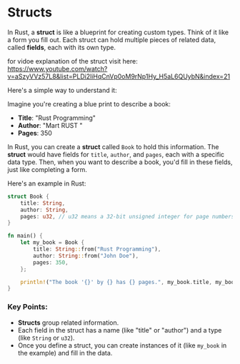 # Structs

In Rust, a **struct**  is like a blueprint for creating custom types. Think of it like a form you fill out. Each struct can hold multiple pieces of related data, called **fields**, each with its own type.

for vidoe explanation of the struct visit here: https://www.youtube.com/watch?v=aSzyVVz57L8&list=PLDi2liHqCnVp0oM9rNp1Hy_H5aL6QUybN&index=21

Here's a simple way to understand it:

Imagine you're creating a blue print  to describe a book:

- **Title**: "Rust Programming"
- **Author**: "Mart RUST "
- **Pages**: 350

In Rust, you can create a **struct** called `Book` to hold this information. The **struct** would have fields for `title`, `author`, and `pages`, each with a specific data type. Then, when you want to describe a book, you'd fill in these fields, just like completing a form.

Here's an example in Rust:

```rust
struct Book {
    title: String,
    author: String,
    pages: u32, // u32 means a 32-bit unsigned integer for page numbers
}

fn main() {
    let my_book = Book {
        title: String::from("Rust Programming"),
        author: String::from("John Doe"),
        pages: 350,
    };

    println!("The book '{}' by {} has {} pages.", my_book.title, my_book.author, my_book.pages);
}
```

### Key Points:
- **Structs** group related information.
- Each field in the struct has a name (like "title" or "author") and a type (like `String` or `u32`).
- Once you define a struct, you can create instances of it (like `my_book` in the example) and fill in the data.
